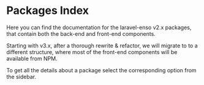 # Packages Index

Here you can find the documentation
for the laravel-enso v2.x packages, that contain both the back-end and front-end components.

Starting with v3.x, after a thorough rewrite & refactor, we will migrate to to a different structure, 
where most of the front-end components will be available from NPM.

To get all the details about a package select the corresponding option from the sidebar.

